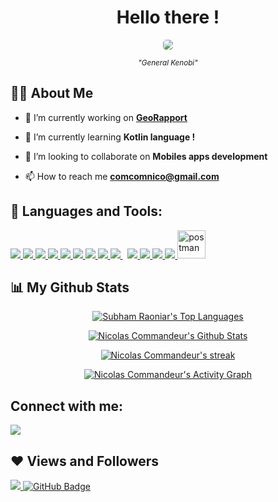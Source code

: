 <h1 align="center"> Hello there ! </h1>
<p align="center">
    <img src="https://media.giphy.com/media/Nx0rz3jtxtEre/giphy.gif" style="border-radius: 5px;">
</p>
<p align="center"><small><i>"General Kenobi"</i></small></p>


## 🙋‍♂️ About Me

- 🔭 I’m currently working on **[GeoRapport](https://github.com/CommandeurNicolas/GeoRapport_MobileApp)**

- 🌱 I’m currently learning **Kotlin language !**

- 👯 I’m looking to collaborate on **Mobiles apps development**

<!--
    - 👨‍💻 All of my projects are available at **[Portfolio : NullPointerException]()**
-->

- 📫 How to reach me **comcomnico@gmail.com**

<!--
    - ⚡ Fun fact **UwU**
-->

## 🚀 Languages and Tools:

<p align="left"> 
    <a href="https://git-scm.com/" target="_blank"> <img src="https://img.icons8.com/color/48/000000/git.png"/> </a> 
    <a href="https://www.java.com" target="_blank"> <img src="https://img.icons8.com/color/48/000000/java-coffee-cup-logo.png"/> </a>
    <a href="https://kotlinlang.org/" target="_blank"> <img src="https://img.icons8.com/color/50/000000/kotlin.png"/> </a>
    <a href="https://flutter.dev/" target="_blank"> <img src="https://img.icons8.com/color/50/000000/flutter.png"/> </a>
    <a href="https://developer.mozilla.org/en-US/docs/Web/JavaScript" target="_blank"> <img src="https://img.icons8.com/color/48/000000/javascript.png"/> </a> 
    <a href="https://www.w3.org/html/" target="_blank"> <img src="https://img.icons8.com/color/48/000000/html-5.png"/> </a> 
    <a href="https://www.w3schools.com/css/" target="_blank"> <img src="https://img.icons8.com/color/48/000000/css3.png"/> </a> 
    <a href="https://firebase.google.com/" target="_blank"> <img src="https://img.icons8.com/color/48/000000/firebase.png"/> </a> 
    <a style="padding-right:8px;" href="https://www.mysql.com/" target="_blank"> <img src="https://img.icons8.com/fluent/50/000000/mysql-logo.png"/> </a>
    <a href="" target="_blank"> <img src="https://img.icons8.com/color/48/000000/c-programming.png"/> </a>
    <a href="" target="_blank"> <img src="https://img.icons8.com/color/48/000000/c-plus-plus-logo.png"/> </a>
    <a href="" target="_blank">  </a>
    <a href="https://getbootstrap.com" target="_blank"> <img src="https://img.icons8.com/color/48/000000/bootstrap.png"/> </a>
    <a href="https://www.python.org" target="_blank"> <img src="https://img.icons8.com/color/48/000000/python.png"/> </a> 
    <a href="https://postman.com" target="_blank"> <img src="https://www.vectorlogo.zone/logos/getpostman/getpostman-icon.svg" alt="postman" width="45" height="45"/> </a>   
    <!-- <a href="https://reactjs.org/" target="_blank"> <img src="https://img.icons8.com/color/48/000000/react-native.png"/> </a> -->
    <!-- <a href="https://spring.io/projects/spring-boot" target="_blank"> <img src="https://img.icons8.com/color/48/000000/spring-logo.png"/> </a>  -->
    <!-- <a style="padding-right:8px;" href="https://nodejs.org" target="_blank"> <img src="https://img.icons8.com/color/48/000000/nodejs.png"/> </a>  -->
    <!-- <a href="https://www.mongodb.com/" target="_blank"> <img src="https://raw.githubusercontent.com/devicons/devicon/master/icons/mongodb/mongodb-original-wordmark.svg" alt="mongodb" width="48" height="48"/> </a>  -->
    <!-- <a href="https://www.jenkins.io" target="_blank"> <img src="https://www.vectorlogo.zone/logos/jenkins/jenkins-icon.svg" alt="jenkins" width="48" height="48"/> </a>  -->
    <!-- <a href="https://redux.js.org" target="_blank"> <img src="https://img.icons8.com/color/48/000000/redux.png"/> </a> -->
    <!-- <a href="https://expressjs.com" target="_blank"> <img src="https://raw.githubusercontent.com/devicons/devicon/master/icons/express/express-original-wordmark.svg" alt="express" width="40" height="40"/> </a> -->
</p>

## 📊 My Github Stats
<p align="center">
    <!-- GOTHAM  -->
    <!-- <a href="https://github.com/SubhamRaoniar28/github-readme-stats"><img alt="Subham Raoniar's Top Languages" src="https://github-readme-stats.vercel.app/api/top-langs/?username=CommandeurNicolas&langs_count=8&count_private=true&layout=compact&theme=gotham&hide_border=true" /></a> -->
    <!-- BUEFY DARK -->
    <!-- <a href="https://github.com/SubhamRaoniar28/github-readme-stats"><img alt="Subham Raoniar's Top Languages" src="https://github-readme-stats.vercel.app/api/top-langs/?username=CommandeurNicolas&langs_count=6&count_private=true&layout=compact&theme=buefy&hide_border=true&bg_color=1A1B27&text_color=d1d1d1" /></a> -->
    <!-- DARK -->
    <a href="https://github.com/SubhamRaoniar28/github-readme-stats"><img alt="Subham Raoniar's Top Languages" src="https://github-readme-stats.vercel.app/api/top-langs/?username=CommandeurNicolas&langs_count=6&count_private=true&layout=compact&hide_border=true&bg_color=151515&text_color=FDFDFD&title_color=F28701&icon_color=F28701" /></a>
</p>
<p align="center">
    <!-- GOTHAM  -->
    <!-- <a href="https://github.com/SubhamRaoniar28/github-readme-stats"><img alt="Nicolas Commandeur's Github Stats" src="https://github-readme-stats.vercel.app/api?username=CommandeurNicolas&show_icons=true&count_private=true&theme=gotham&hide_border=true" /></a> -->
    <!-- BUEFY DARK -->
    <!-- <a href="https://github.com/SubhamRaoniar28/github-readme-stats"><img alt="Nicolas Commandeur's Github Stats" src="https://github-readme-stats.vercel.app/api?username=CommandeurNicolas&show_icons=true&count_private=true&theme=buefy&hide_border=true&bg_color=1A1B27&text_color=d1d1d1" /></a> -->
    <!-- DARK -->
    <a href="https://github.com/SubhamRaoniar28/github-readme-stats"><img alt="Nicolas Commandeur's Github Stats" src="https://github-readme-stats.vercel.app/api?username=CommandeurNicolas&show_icons=true&count_private=true&hide_border=true&bg_color=151515&text_color=FDFDFD&title_color=F28701&icon_color=F28701" /></a>
</p>
<p align="center">
    <a href="https://github.com/SubhamRaoniar28/github-readme-streak-stats">
        <!-- GOTHAM  -->
        <!-- <img alt="Nicolas Commandeur's streak" src="https://github-readme-streak-stats.herokuapp.com/?user=CommandeurNicolas&theme=gotham&hide_border=true&stroke=0000"/> -->
        <!-- BUEFY DARK  -->
        <!-- <img alt="Nicolas Commandeur's streak" src="https://github-readme-streak-stats.herokuapp.com/?user=CommandeurNicolas&theme=buefy-dark&hide_border=true&stroke=0000"/> -->
        <!-- DARK  -->
        <img alt="Nicolas Commandeur's streak" src="https://github-readme-streak-stats.herokuapp.com/?user=CommandeurNicolas&theme=dark&hide_border=true&stroke=0000"/>
    </a>
</p>
<p align="center">
    <a href="https://github.com/SubhamRaoniar28/github-readme-activity-graph">
        <!-- GOTHAM  -->
        <!-- <img alt="Nicolas Commandeur's Activity Graph" src="https://activity-graph.herokuapp.com/graph?username=CommandeurNicolas&bg_color=0C1014&color=98D0CD&line=259076&point=98D0CD&hide_border=true" /> -->
        <!-- BUEFY DARK  -->
        <!-- <img alt="Nicolas Commandeur's Activity Graph" src="https://activity-graph.herokuapp.com/graph?username=CommandeurNicolas&bg_color=1A1B27&color=6A4DB9&line=FE3860&point=D0D0D0&hide_border=true" /> -->
        <!-- DARK  -->
        <img alt="Nicolas Commandeur's Activity Graph" src="https://activity-graph.herokuapp.com/graph?username=CommandeurNicolas&bg_color=151515&color=FDFDFD&line=F28701&point=FFFFFF&hide_border=true" />
    </a>
</p>


## Connect with me:
<p align="left">

<a href = "https://www.linkedin.com/in/subham-raoniar/"><img src="https://img.icons8.com/fluent/48/000000/linkedin.png"/></a>

</p>

## ❤ Views and Followers
<a href="https://github.com/Meghna-DAS/github-profile-views-counter">
    <img src="https://komarev.com/ghpvc/?username=CommandeurNicolas">
</a>
<a href="https://github.com/SubhamRaoniar28?tab=followers"><img src="https://img.shields.io/github/followers/CommandeurNicolas?label=Followers&style=social" alt="GitHub Badge"></a>




<!--
**CommandeurNicolas/CommandeurNicolas** is a ✨ _special_ ✨ repository because its `README.md` (this file) appears on your GitHub profile.

Here are some ideas to get you started:

- 🔭 I’m currently working on ...
- 🌱 I’m currently learning ...
- 👯 I’m looking to collaborate on ...
- 🤔 I’m looking for help with ...
- 💬 Ask me about ...
- 📫 How to reach me: ...
- 😄 Pronouns: ...
- ⚡ Fun fact: ...
-->
